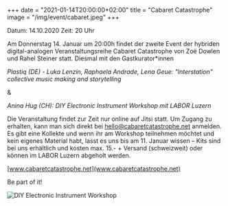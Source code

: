 +++
date = "2021-01-14T20:00:00+02:00"
title = "Cabaret Catastrophe"
image = "/img/event/cabaret.jpeg"
+++

Datum: 14.10.2020
Zeit: 20 Uhr

Am Donnerstag 14. Januar um 20:00h findet der zweite Event der hybriden digital-analogen Veranstaltungsreihe Cabaret Catastrophe von Zoë Dowlen und Rahel Steiner statt. Diesmal mit den Gastkurator\*innen

*Plastiq (DE) - Luka Lenzin, Raphaela Andrade, Lena Geue: "Interstation" collective music making and storytelling*

&

*Anina Hug (CH): DIY Electronic Instrument Workshop mit LABOR Luzern*

<!--more-->

Die Veranstaltung findet zur Zeit nur online auf Jitsi statt. Um Zugang zu erhalten, kann man sich direkt bei hello@cabaretcatastrophe.net anmelden. Es gibt eine Kollekte und wenn ihr am Workshop teilnehmen möchtet und kein eigenes Material habt, lasst es uns bis am 11. Januar wissen – Kits sind bei uns erhältlich und kosten max. 15.- + Versand (schweizweit) oder können im LABOR Luzern abgeholt werden.

[www.cabaretcatastrophe.net](www.cabaretcatastrophe.net)

Be part of it!

![DIY Electronic Instrument Workshop](/img/event/cabaret2.jpeg")

